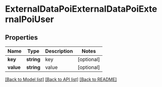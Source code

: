 # ExternalDataPoiExternalDataPoiExternalPoiUser

## Properties
Name | Type | Description | Notes
------------ | ------------- | ------------- | -------------
**key** | **string** | key | [optional] 
**value** | **string** | value | [optional] 

[[Back to Model list]](../README.md#documentation-for-models) [[Back to API list]](../README.md#documentation-for-api-endpoints) [[Back to README]](../README.md)

